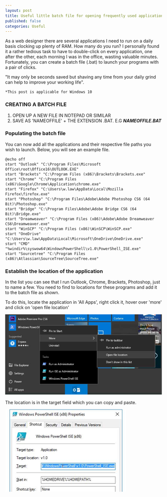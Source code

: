 ```yaml
---
layout: post
title: Useful little batch file for opening frequently used applications in Windows 10
published: false
categories: Useful
---
```


As a web designer there are several applications I need to run on a daily basis clocking up plenty of RAM. How many do you run? I personally found it a rather tedious task to have to double-click on every application, one after the other, each morning I was in the office, wasting valuable minutes. Fortunately, you can create a batch file (.bat) to launch your programs with a pair of clicks.

"It may only be seconds saved but shaving any time from your daily grind can help to improve your working life".

    *This post is applicable for Windows 10

### CREATING A BATCH FILE
1. OPEN UP A NEW FILE IN NOTEPAD OR SIMILAR
2. SAVE AS 'NAMEOFFILE' + THE EXTENSION .BAT. E.G _**NAMEOFFILE.BAT**_

### Populating the batch file
You can now add all the applications and their respective file paths you wish to launch. Below, you will see an example file.

    @echo off
    start "Outlook" "C:\Program Files\Microsoft Office\root\Office16\OUTLOOK.EXE"
    start "Brackets" "C:\Program Files (x86)\Brackets\Brackets.exe"
    start "Chrome" "C:\Program Files (x86)\Google\Chrome\Application\chrome.exe"
    start "Firefox" "C:\Users\w.law\AppData\Local\Mozilla Firefox\firefox.exe"
    start "Photoshop" "C:\Program Files\Adobe\Adobe Photoshop CS6 (64 Bit)\Photoshop.exe"
    start "Bridge" "C:\Program Files\Adobe\Adobe Bridge CS6 (64 Bit)\Bridge.exe"
    start "Dreamweaver" "C:\Program Files (x86)\Adobe\Adobe Dreamweaver CS6\Dreamweaver.exe"
    start "WinSCP" "C:\Program Files (x86)\WinSCP\WinSCP.exe"
    start "OneDrive" "C:\Users\w.law\AppData\Local\Microsoft\OneDrive\OneDrive.exe"
    start "CMD" "%windir%\syswow64\WindowsPowerShell\v1.0\PowerShell_ISE.exe"
    start "Sourcetree" "C:\Program Files (x86)\Atlassian\SourceTree\SourceTree.exe"

### Establish the location of the application
In the list you can see that I run Outlook, Chrome, Brackets, Photoshop, just to name a few. You need to find to locations for these programs and add it to the batch file as shown.

To do this, locate the application in 'All Apps', right click it, hover over 'more' and click on 'open file location'

![Alt text](/images/post/20160908030717-programs.jpg)

The location is in the target field which you can copy and paste.

![Alt text](/images/post/20160908030836-app-target.jpg)
